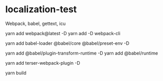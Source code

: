 # localization-test

Webpack, babel, gettext, icu

yarn add webpack@latest -D
yarn add -D webpack-cli

yarn add babel-loader @babel/core @babel/preset-env -D

yarn add @babel/plugin-transform-runtime -D
yarn add @babel/runtime

yarn add terser-webpack-plugin -D

yarn build
